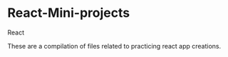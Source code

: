 # React-Mini-projects
React

These are a compilation of files related to practicing react app creations.
